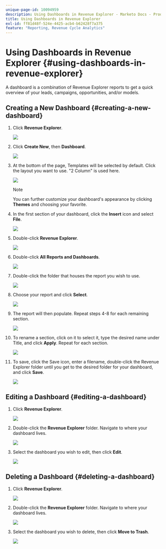 ```yaml
---
unique-page-id: 10094959
description: Using Dashboards in Revenue Explorer - Marketo Docs - Product Documentation
title: Using Dashboards in Revenue Explorer
exl-id: ff81d48f-524e-4425-acb4-b62428f7a375
feature: "Reporting, Revenue Cycle Analytics"
---
```

# Using Dashboards in Revenue Explorer {#using-dashboards-in-revenue-explorer}

A dashboard is a combination of Revenue Explorer reports to get a quick overview of your leads, campaigns, opportunities, and/or models.

## Creating a New Dashboard {#creating-a-new-dashboard}

1. Click **Revenue Explorer**.

   ![](assets/one.png)

1. Click **Create New**, then **Dashboard**.

   ![](assets/two.png)

1. At the bottom of the page, Templates will be selected by default. Click the layout you want to use. "2 Column" is used here.

   ![](assets/three.png)

   >[!NOTE]
   >
   >You can further customize your dashboard's appearance by clicking **Themes** and choosing your favorite.

1. In the first section of your dashboard, click the **Insert** icon and select **File**.

   ![](assets/four.png)

1. Double-click **Revenue Explorer**.

   ![](assets/five.png)

1. Double-click **All Reports and Dashboards**.

   ![](assets/six.png)

1. Double-click the folder that houses the report you wish to use.

   ![](assets/seven.png)

1. Choose your report and click **Select**.

   ![](assets/eight.png)

1. The report will then populate. Repeat steps 4-8 for each remaining section.

   ![](assets/nine.png)

1. To rename a section, click on it to select it, type the desired name under Title, and click **Apply**. Repeat for each section.

   ![](assets/ten.png)

1. To save, click the Save icon, enter a filename, double-click the Revenue Explorer folder until you get to the desired folder for your dashboard, and click **Save**.

   ![](assets/eleven.png)

## Editing a Dashboard {#editing-a-dashboard}

1. Click **Revenue Explorer**.

   ![](assets/one.png)

1. Double-click the **Revenue Explorer** folder. Navigate to where your dashboard lives.

   ![](assets/thirteen.png)

1. Select the dashboard you wish to edit, then click **Edit**.

   ![](assets/fourteen.png)

## Deleting a Dashboard {#deleting-a-dashboard}

1. Click **Revenue Explorer**.

   ![](assets/one.png)

1. Double-click the **Revenue Explorer** folder. Navigate to where your dashboard lives.

   ![](assets/thirteen.png)

1. Select the dashboard you wish to delete, then click **Move to Trash**.

   ![](assets/fifteen.png)
